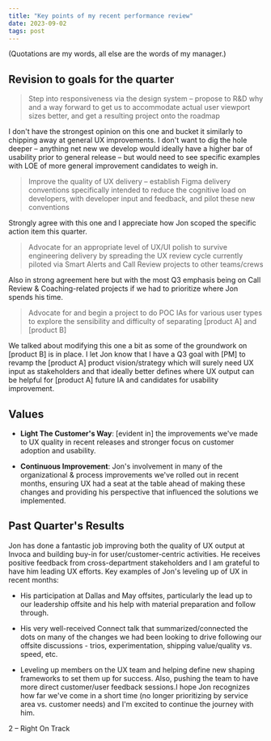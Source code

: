 ```yaml
---
title: "Key points of my recent performance review"
date: 2023-09-02
tags: post
---
```


(Quotations are my words, all else are the words of my manager.)

## Revision to goals for the quarter

> Step into responsiveness via the design system – propose to R&D why and a way forward to get us to accommodate actual user viewport sizes better, and get a resulting project onto the roadmap

I don't have the strongest opinion on this one and bucket it similarly to chipping away at general UX improvements. I don't want to dig the hole deeper – anything net new we develop would ideally have a higher bar of usability prior to general release – but would need to see specific examples with LOE of more general improvement candidates to weigh in.

> Improve the quality of UX delivery – establish Figma delivery conventions specifically intended to reduce the cognitive load on developers, with developer input and feedback, and pilot these new conventions

Strongly agree with this one and I appreciate how Jon scoped the specific action item this quarter.

> Advocate for an appropriate level of UX/UI polish to survive engineering delivery by spreading the UX review cycle currently piloted via Smart Alerts and Call Review projects to other teams/crews

Also in strong agreement here but with the most Q3 emphasis being on Call Review & Coaching-related projects if we had to prioritize where Jon spends his time.

> Advocate for and begin a project to do POC IAs for various user types to explore the sensibility and difficulty of separating \[product A\] and \[product B\]

We talked about modifying this one a bit as some of the groundwork on \[product B\] is in place. I let Jon know that I have a Q3 goal with \[PM\] to revamp the \[product A\] product vision/strategy which will surely need UX input as stakeholders and that ideally better defines where UX output can be helpful for \[product A\] future IA and candidates for usability improvement.​

## Values

- **Light The Customer's Way**: \[evident in\] the improvements we've made to UX quality in recent releases and stronger focus on customer adoption and usability.

- **Continuous Improvement**: Jon's involvement in many of the organizational & process improvements we've rolled out in recent months, ensuring UX had a seat at the table ahead of making these changes and providing his perspective that influenced the solutions we implemented.​

## Past Quarter's Results

Jon has done a fantastic job improving both the quality of UX output at Invoca and building buy-in for user/customer-centric activities. He receives positive feedback from cross-department stakeholders and I am grateful to have him leading UX efforts. Key examples of Jon's leveling up of UX in recent months:

- His participation at Dallas and May offsites, particularly the lead up to our leadership offsite and his help with material preparation and follow through.

- His very well-received Connect talk that summarized/connected the dots on many of the changes we had been looking to drive following our offsite discussions - trios, experimentation, shipping value/quality vs. speed, etc.

- Leveling up members on the UX team and helping define new shaping frameworks to set them up for success. Also, pushing the team to have more direct customer/user feedback sessions.I hope Jon recognizes how far we've come in a short time (no longer prioritizing by service area vs. customer needs) and I'm excited to continue the journey with him.

​2 – Right On Track
